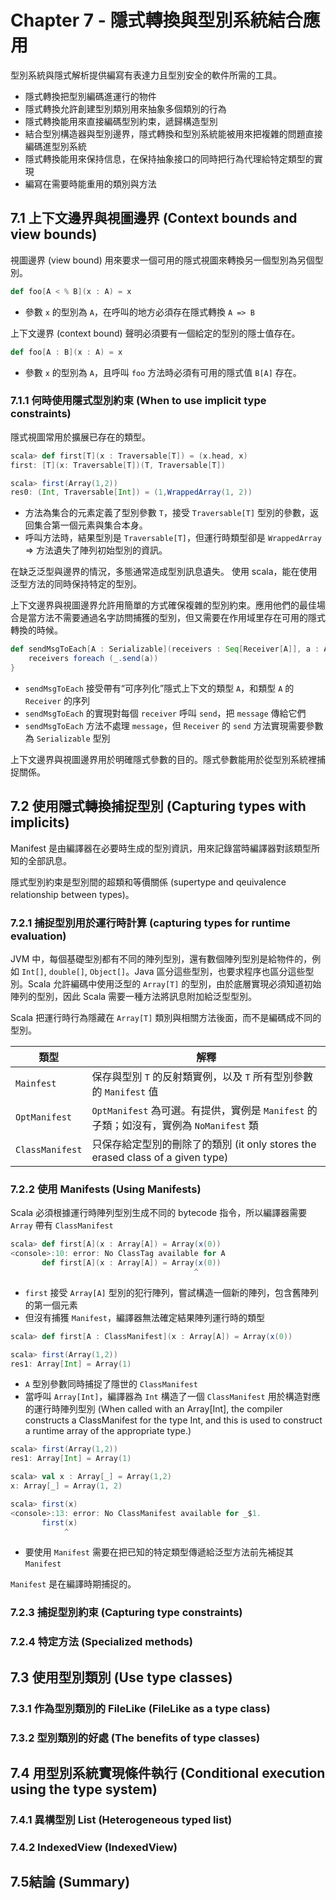 # Chapter 7 - 隱式轉換與型別系統結合應用

型別系統與隱式解析提供編寫有表達力且型別安全的軟件所需的工具。
- 隱式轉換把型別編碼進運行的物件
- 隱式轉換允許創建型別類別用來抽象多個類別的行為
- 隱式轉換能用來直接編碼型別約束，遞歸構造型別
- 結合型別構造器與型別邊界，隱式轉換和型別系統能被用來把複雜的問題直接編碼進型別系統
- 隱式轉換能用來保持信息，在保持抽象接口的同時把行為代理給特定類型的實現
- 編寫在需要時能重用的類別與方法

## 7.1 上下文邊界與視圖邊界 (Context bounds and view bounds)

視圖邊界 (view bound) 用來要求一個可用的隱式視圖來轉換另一個型別為另個型別。
```scala
def foo[A < % B](x : A) = x
```
- 參數 `x` 的型別為 `A`，在呼叫的地方必須存在隱式轉換 `A => B`

上下文邊界 (context bound) 聲明必須要有一個給定的型別的隱士值存在。
```scala
def foo[A : B](x : A) = x
```
- 參數 `x` 的型別為 `A`，且呼叫 `foo` 方法時必須有可用的隱式值 `B[A]` 存在。

### 7.1.1 何時使用隱式型別約束 (When to use implicit type constraints)
隱式視圖常用於擴展已存在的類型。

```scala
scala> def first[T](x : Traversable[T]) = (x.head, x)
first: [T](x: Traversable[T])(T, Traversable[T])

scala> first(Array(1,2))
res0: (Int, Traversable[Int]) = (1,WrappedArray(1, 2))
```
- 方法為集合的元素定義了型別參數 `T`，接受 `Traversable[T]` 型別的參數，返回集合第一個元素與集合本身。
- 呼叫方法時，結果型別是 `Traversable[T]`，但運行時類型卻是 `WrappedArray` ⇒ 方法遺失了陣列初始型別的資訊。

在缺乏泛型與邊界的情況，多態通常造成型別訊息遺失。
使用 scala，能在使用泛型方法的同時保持特定的型別。

上下文邊界與視圖邊界允許用簡單的方式確保複雜的型別約束。應用他們的最佳場合是當方法不需要通過名字訪問捕獲的型別，但又需要在作用域里存在可用的隱式轉換的時候。

```scala
def sendMsgToEach[A : Serializable](receivers : Seq[Receiver[A]], a : A) = {
    receivers foreach (_.send(a))
}
```
- `sendMsgToEach` 接受帶有“可序列化”隱式上下文的類型 `A`，和類型 `A` 的 `Receiver` 的序列
- `sendMsgToEach` 的實現對每個 `receiver` 呼叫 `send`，把 `message` 傳給它們
- `sendMsgToEach` 方法不處理 `message`，但 `Receiver` 的 `send` 方法實現需要參數為 `Serializable` 型別

上下文邊界與視圖邊界用於明確隱式參數的目的。隱式參數能用於從型別系統裡捕捉關係。

## 7.2  使用隱式轉換捕捉型別 (Capturing types with implicits)

Manifest 是由編譯器在必要時生成的型別資訊，用來記錄當時編譯器對該類型所知的全部訊息。

隱式型別約束是型別間的超類和等價關係 (supertype and qeuivalence relationship between types)。

### 7.2.1 捕捉型別用於運行時計算 (capturing types for runtime evaluation)

JVM 中，每個基礎型別都有不同的陣列型別，還有數個陣列型別是給物件的，例如 `Int[]`, `double[]`, `Object[]`。Java 區分這些型別，也要求程序也區分這些型別。Scala 允許編碼中使用泛型的 `Array[T]` 的型別，由於底層實現必須知道初始陣列的型別，因此 Scala 需要一種方法將訊息附加給泛型型別。

Scala 把運行時行為隱藏在 `Array[T]` 類別與相關方法後面，而不是編碼成不同的型別。

| 類型 | 解釋 |
|------|------|
| `Mainfest`        | 保存與型別 `T` 的反射類實例，以及 `T` 所有型別參數的 `Manifest` 值 |
| `OptManifest`     | `OptManifest` 為可選。有提供，實例是 `Manifest` 的子類；如沒有，實例為 `NoManifest` 類 |
| `ClassManifest`   | 只保存給定型別的刪除了的類別 (it only stores the erased class of a given type) |

### 7.2.2 使用 Manifests (Using Manifests)

Scala 必須根據運行時陣列型別生成不同的 bytecode 指令，所以編譯器需要 `Array` 帶有 `ClassManifest`

```scala
scala> def first[A](x : Array[A]) = Array(x(0))
<console>:10: error: No ClassTag available for A
       def first[A](x : Array[A]) = Array(x(0))
                                         ^
```
- `first` 接受 `Array[A]` 型別的犯行陣列，嘗試構造一個新的陣列，包含舊陣列的第一個元素
- 但沒有捕獲 `Manifest`，編譯器無法確定結果陣列運行時的類型

```scala
scala> def first[A : ClassManifest](x : Array[A]) = Array(x(0))

scala> first(Array(1,2))
res1: Array[Int] = Array(1)
```
- `A` 型別參數同時捕捉了隱世的 `ClassManifest`
- 當呼叫 `Array[Int]`，編譯器為 `Int` 構造了一個 `ClassManifest` 用於構造對應的運行時陣列型別 (When called with an Array[Int], the compiler constructs a ClassManifest for the type Int, and this is used to construct a runtime array of the appropriate type.)

```scala
scala> first(Array(1,2))
res1: Array[Int] = Array(1)

scala> val x : Array[_] = Array(1,2)
x: Array[_] = Array(1, 2)

scala> first(x)
<console>:13: error: No ClassManifest available for _$1.
       first(x)
            ^
```
- 要使用 `Manifest` 需要在把已知的特定類型傳遞給泛型方法前先補捉其 `Manifest`

`Manifest` 是在編譯時期捕捉的。

### 7.2.3 捕捉型別約束 (Capturing type constraints)
### 7.2.4 特定方法 (Specialized methods)

## 7.3 使用型別類別 (Use type classes)
### 7.3.1 作為型別類別的 FileLike (FileLike as a type class)
### 7.3.2 型別類別的好處 (The benefits of type classes)

## 7.4 用型別系統實現條件執行 (Conditional execution using the type system)
### 7.4.1 異構型別 List (Heterogeneous typed list)
### 7.4.2 IndexedView (IndexedView)

## 7.5結論 (Summary)
